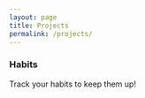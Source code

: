 ```yaml
---
layout: page
title: Projects 
permalink: /projects/
---
```


### Habits ###
Track your habits to keep them up!